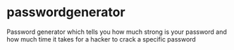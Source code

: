 # passwordgenerator
Password generator which tells you how much strong is your password and how much time it takes for a hacker to crack a specific password
